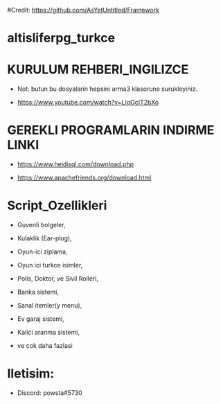 #Credit: https://github.com/AsYetUntitled/Framework
#
# altisliferpg_turkce

# KURULUM REHBERI_INGILIZCE
- Not: butun bu dosyalarin hepsini arma3 klasorune surukleyiniz.

- https://www.youtube.com/watch?v=LlqOcIT2bXo
#
# GEREKLI PROGRAMLARIN INDIRME LINKI
- https://www.heidisql.com/download.php

- https://www.apachefriends.org/download.html
#
# Script_Ozellikleri
- Guvenli bolgeler, 

- Kulaklik (Ear-plug), 

- Oyun-ici ziplama, 

- Oyun ici turkce isimler, 

- Polis, Doktor, ve Sivil Rolleri, 

- Banka sistemi, 

- Sanal itemler(y menu), 

- Ev garaj sistemi, 

- Kalici aranma sistemi, 

- ve cok daha fazlasi 

#
# Iletisim:
- Discord: powsta#5730
